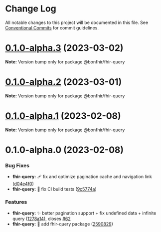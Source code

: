 # Change Log

All notable changes to this project will be documented in this file.
See [Conventional Commits](https://conventionalcommits.org) for commit guidelines.

# [0.1.0-alpha.3](https://github.com/bonfhir/bonfhir/compare/@bonfhir/fhir-query@0.1.0-alpha.2...@bonfhir/fhir-query@0.1.0-alpha.3) (2023-03-02)

**Note:** Version bump only for package @bonfhir/fhir-query





# [0.1.0-alpha.2](https://github.com/bonfhir/bonfhir/compare/@bonfhir/fhir-query@0.1.0-alpha.1...@bonfhir/fhir-query@0.1.0-alpha.2) (2023-03-01)

**Note:** Version bump only for package @bonfhir/fhir-query





# [0.1.0-alpha.1](https://github.com/bonfhir/bonfhir/compare/@bonfhir/fhir-query@0.1.0-alpha.0...@bonfhir/fhir-query@0.1.0-alpha.1) (2023-02-08)

**Note:** Version bump only for package @bonfhir/fhir-query





# 0.1.0-alpha.0 (2023-02-08)


### Bug Fixes

* **fhir-query:** :adhesive_bandage: fix and optimize pagination cache and navigation link ([d04e4f0](https://github.com/bonfhir/bonfhir/commit/d04e4f07c9bfafedd8dbf2a7d4a6b2e9334da503))
* **fhir-query:** :green_heart: fix CI build tests ([9c5774a](https://github.com/bonfhir/bonfhir/commit/9c5774ac087c137cb296ce5f74936db81bd04908))


### Features

* **fhir-query:** :sparkles: better pagination support + fix undefined data + infinite query ([1278a14](https://github.com/bonfhir/bonfhir/commit/1278a14eb0782912251dea626ef8e164cde2c281)), closes [#62](https://github.com/bonfhir/bonfhir/issues/62)
* **fhir-query:** :tada: add fhir-query package ([2590829](https://github.com/bonfhir/bonfhir/commit/2590829fa6ecb182b21d37b9104c613c19b88f08))
